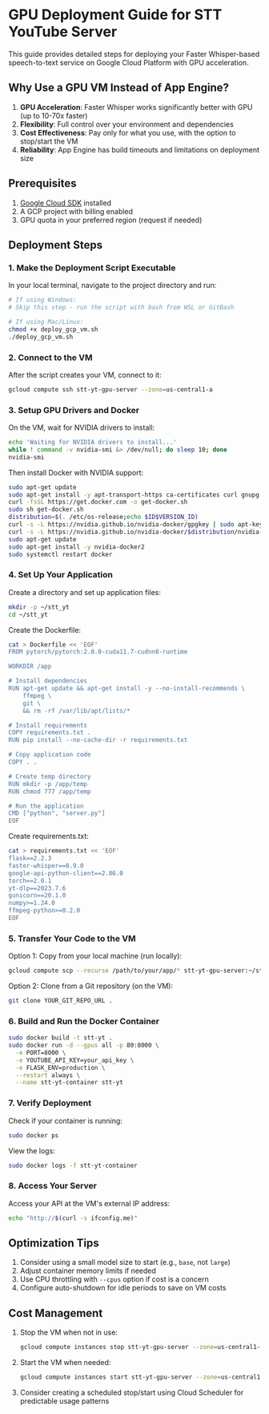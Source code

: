 # GPU Deployment Guide for STT YouTube Server

This guide provides detailed steps for deploying your Faster Whisper-based speech-to-text service on Google Cloud Platform with GPU acceleration.

## Why Use a GPU VM Instead of App Engine?

1. **GPU Acceleration**: Faster Whisper works significantly better with GPU (up to 10-70x faster)
2. **Flexibility**: Full control over your environment and dependencies
3. **Cost Effectiveness**: Pay only for what you use, with the option to stop/start the VM
4. **Reliability**: App Engine has build timeouts and limitations on deployment size

## Prerequisites

1. [Google Cloud SDK](https://cloud.google.com/sdk/docs/install) installed
2. A GCP project with billing enabled 
3. GPU quota in your preferred region (request if needed)

## Deployment Steps

### 1. Make the Deployment Script Executable

In your local terminal, navigate to the project directory and run:

```bash
# If using Windows:
# Skip this step - run the script with bash from WSL or GitBash

# If using Mac/Linux:
chmod +x deploy_gcp_vm.sh
./deploy_gcp_vm.sh
```

### 2. Connect to the VM

After the script creates your VM, connect to it:

```bash
gcloud compute ssh stt-yt-gpu-server --zone=us-central1-a
```

### 3. Setup GPU Drivers and Docker

On the VM, wait for NVIDIA drivers to install:

```bash
echo 'Waiting for NVIDIA drivers to install...'
while ! command -v nvidia-smi &> /dev/null; do sleep 10; done
nvidia-smi
```

Then install Docker with NVIDIA support:

```bash
sudo apt-get update
sudo apt-get install -y apt-transport-https ca-certificates curl gnupg lsb-release git
curl -fsSL https://get.docker.com -o get-docker.sh
sudo sh get-docker.sh
distribution=$(. /etc/os-release;echo $ID$VERSION_ID)
curl -s -L https://nvidia.github.io/nvidia-docker/gpgkey | sudo apt-key add -
curl -s -L https://nvidia.github.io/nvidia-docker/$distribution/nvidia-docker.list | sudo tee /etc/apt/sources.list.d/nvidia-docker.list
sudo apt-get update
sudo apt-get install -y nvidia-docker2
sudo systemctl restart docker
```

### 4. Set Up Your Application

Create a directory and set up application files:

```bash
mkdir -p ~/stt_yt
cd ~/stt_yt
```

Create the Dockerfile:

```bash
cat > Dockerfile << 'EOF'
FROM pytorch/pytorch:2.0.0-cuda11.7-cudnn8-runtime

WORKDIR /app

# Install dependencies
RUN apt-get update && apt-get install -y --no-install-recommends \
    ffmpeg \
    git \
    && rm -rf /var/lib/apt/lists/*

# Install requirements
COPY requirements.txt .
RUN pip install --no-cache-dir -r requirements.txt

# Copy application code
COPY . .

# Create temp directory
RUN mkdir -p /app/temp
RUN chmod 777 /app/temp

# Run the application
CMD ["python", "server.py"]
EOF
```

Create requirements.txt:

```bash
cat > requirements.txt << 'EOF'
flask==2.2.3
faster-whisper==0.9.0
google-api-python-client==2.86.0
torch==2.0.1
yt-dlp==2023.7.6
gunicorn==20.1.0
numpy>=1.24.0
ffmpeg-python>=0.2.0
EOF
```

### 5. Transfer Your Code to the VM

Option 1: Copy from your local machine (run locally):
```bash
gcloud compute scp --recurse /path/to/your/app/* stt-yt-gpu-server:~/stt_yt/ --zone=us-central1-a
```

Option 2: Clone from a Git repository (on the VM):
```bash
git clone YOUR_GIT_REPO_URL .
```

### 6. Build and Run the Docker Container

```bash
sudo docker build -t stt-yt .
sudo docker run -d --gpus all -p 80:8000 \
  -e PORT=8000 \
  -e YOUTUBE_API_KEY=your_api_key \
  -e FLASK_ENV=production \
  --restart always \
  --name stt-yt-container stt-yt
```

### 7. Verify Deployment

Check if your container is running:
```bash
sudo docker ps
```

View the logs:
```bash
sudo docker logs -f stt-yt-container
```

### 8. Access Your Server

Access your API at the VM's external IP address:
```bash
echo "http://$(curl -s ifconfig.me)"
```

## Optimization Tips

1. Consider using a small model size to start (e.g., `base`, not `large`)
2. Adjust container memory limits if needed
3. Use CPU throttling with `--cpus` option if cost is a concern
4. Configure auto-shutdown for idle periods to save on VM costs

## Cost Management

1. Stop the VM when not in use:
   ```bash
   gcloud compute instances stop stt-yt-gpu-server --zone=us-central1-a
   ```

2. Start the VM when needed:
   ```bash
   gcloud compute instances start stt-yt-gpu-server --zone=us-central1-a
   ```

3. Consider creating a scheduled stop/start using Cloud Scheduler for predictable usage patterns